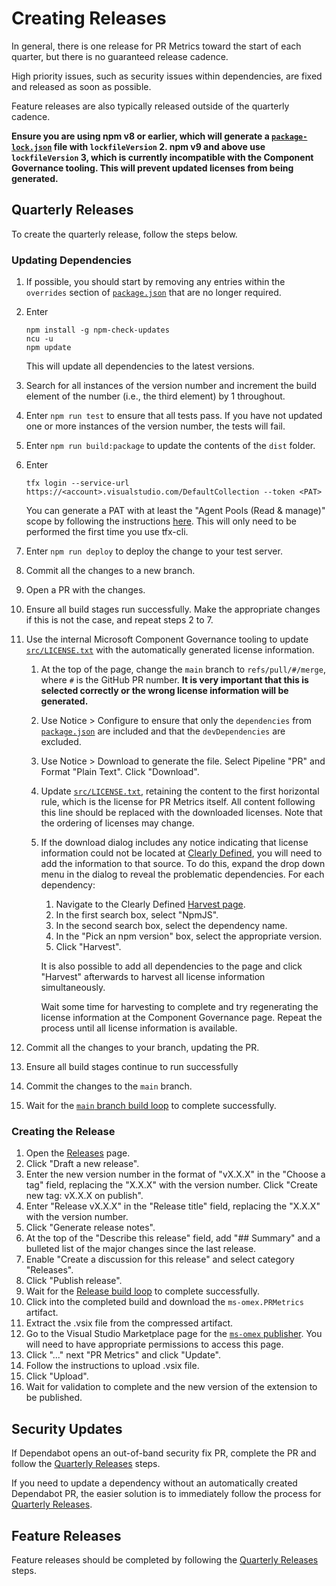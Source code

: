 # Creating Releases

In general, there is one release for PR Metrics toward the start of each
quarter, but there is no guaranteed release cadence.

High priority issues, such as security issues within dependencies, are fixed and
released as soon as possible.

Feature releases are also typically released outside of the quarterly cadence.

**Ensure you are using npm v8 or earlier, which will generate a
[`package-lock.json`][packagelockjson] file with `lockfileVersion` 2. npm v9 and
above use `lockfileVersion` 3, which is currently incompatible with the
Component Governance tooling. This will prevent updated licenses from being
generated.**

## Quarterly Releases

To create the quarterly release, follow the steps below.

### Updating Dependencies

1. If possible, you should start by removing any entries within the `overrides`
   section of [`package.json`][packagejson] that are no longer required.
1. Enter

   ```Batchfile
   npm install -g npm-check-updates
   ncu -u
   npm update
   ```

   This will update all dependencies to the latest versions.
1. Search for all instances of the version number and increment the build
   element of the number (i.e., the third element) by 1 throughout.
1. Enter `npm run test` to ensure that all tests pass. If you have not updated
   one or more instances of the version number, the tests will fail.
1. Enter `npm run build:package` to update the contents of the `dist` folder.
1. Enter

   ```Batchfile
   tfx login --service-url https://<account>.visualstudio.com/DefaultCollection --token <PAT>
   ```

   You can generate a PAT with at least the "Agent Pools (Read & manage)" scope
   by following the instructions [here][tfxcli]. This will only need to be
   performed the first time you use tfx-cli.
1. Enter `npm run deploy` to deploy the change to your test server.
1. Commit all the changes to a new branch.
1. Open a PR with the changes.
1. Ensure all build stages run successfully. Make the appropriate changes if
   this is not the case, and repeat steps 2 to 7.
1. Use the internal Microsoft Component Governance tooling to update
   [`src/LICENSE.txt`][licensetxt] with the automatically generated license
   information.

   1. At the top of the page, change the `main` branch to `refs/pull/#/merge`,
      where `#` is the GitHub PR number. **It is very important that this is
      selected correctly or the wrong license information will be generated.**
   1. Use Notice > Configure to ensure that only the `dependencies` from
      [`package.json`][packagejson] are included and that the `devDependencies`
      are excluded.
   1. Use Notice > Download to generate the file. Select Pipeline "PR" and
      Format "Plain Text". Click "Download".
   1. Update [`src/LICENSE.txt`][licensetxt], retaining the content to the first
      horizontal rule, which is the license for PR Metrics itself. All content
      following this line should be replaced with the downloaded licenses. Note
      that the ordering of licenses may change.
   1. If the download dialog includes any notice indicating that license
      information could not be located at [Clearly Defined][clearlydefined], you
      will need to add the information to that source. To do this, expand the
      drop down menu in the dialog to reveal the problematic dependencies. For
      each dependency:

      1. Navigate to the Clearly Defined [Harvest page][clearlydefinedharvest].
      1. In the first search box, select "NpmJS".
      1. In the second search box, select the dependency name.
      1. In the "Pick an npm version" box, select the appropriate version.
      1. Click "Harvest".

      It is also possible to add all dependencies to the page and click
      "Harvest" afterwards to harvest all license information simultaneously.

      Wait some time for harvesting to complete and try regenerating the license
      information at the Component Governance page. Repeat the process until all
      license information is available.
1. Commit all the changes to your branch, updating the PR.
1. Ensure all build stages continue to run successfully
1. Commit the changes to the `main` branch.
1. Wait for the [`main` branch build loop][mainbuild] to complete successfully.

### Creating the Release

1. Open the [Releases][releases] page.
1. Click "Draft a new release".
1. Enter the new version number in the format of "vX.X.X" in the "Choose a tag"
   field, replacing the "X.X.X" with the version number. Click "Create new tag:
   vX.X.X on publish".
1. Enter "Release vX.X.X" in the "Release title" field, replacing the "X.X.X"
   with the version number.
1. Click "Generate release notes".
1. At the top of the "Describe this release" field, add "## Summary" and a
   bulleted list of the major changes since the last release.
1. Enable "Create a discussion for this release" and select category "Releases".
1. Click "Publish release".
1. Wait for the [Release build loop][releasebuild] to complete successfully.
1. Click into the completed build and download the `ms-omex.PRMetrics` artifact.
1. Extract the .vsix file from the compressed artifact.
1. Go to the Visual Studio Marketplace page for the
   [`ms-omex` publisher][marketplace]. You will need to have appropriate
   permissions to access this page.
1. Click "..." next "PR Metrics" and click "Update".
1. Follow the instructions to upload .vsix file.
1. Click "Upload".
1. Wait for validation to complete and the new version of the extension to be
   published.

## Security Updates

If Dependabot opens an out-of-band security fix PR, complete the PR and follow
the [Quarterly Releases](#quarterly-releases) steps.

If you need to update a dependency without an automatically created Dependabot
PR, the easier solution is to immediately follow the process for
[Quarterly Releases](#quarterly-releases).

## Feature Releases

Feature releases should be completed by following the
[Quarterly Releases](#quarterly-releases) steps.

[clearlydefined]: https://clearlydefined.io/
[clearlydefinedharvest]: https://clearlydefined.io/harvest
[licensetxt]: ../src/LICENSE.txt
[mainbuild]: https://github.com/microsoft/PR-Metrics/actions/workflows/build.yml
[marketplace]: https://marketplace.visualstudio.com/manage/publishers/ms-omex
[packagejson]: ../package.json
[packagelockjson]: ../package-lock.json
[releasebuild]: https://github.com/microsoft/PR-Metrics/actions/workflows/release.yml
[releases]: https://github.com/microsoft/PR-Metrics/releases
[tfxcli]: https://github.com/Microsoft/tfs-cli
